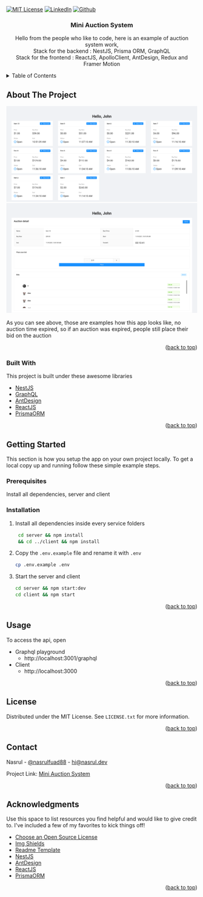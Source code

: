 <div id="top"></div>
<!--
*** Thanks for checking out the Best-README-Template. If you have a suggestion
*** that would make this better, please fork the repo and create a pull request
*** or simply open an issue with the tag "enhancement".
*** Don't forget to give the project a star!
*** Thanks again! Now go create something AMAZING! :D
-->

[![MIT License][license-shield]][license-url]
[![LinkedIn][linkedin-shield]](linkedin-url)
[![Github][github-shield]](github-url)

<div align="center">
  <h3 align="center">Mini Auction System</h3>

  <p align="center">
    Hello from the people who like to code, here is an example of auction system work,
    <br/> Stack for the backend : NestJS, Prisma ORM, GraphQL
    <br /> Stack for the frontend : ReactJS, ApolloClient, AntDesign, Redux and Framer Motion
    <br />
  </p>
</div>

<!-- TABLE OF CONTENTS -->
<details>
  <summary>Table of Contents</summary>
  <ol>
    <li>
      <a href="#about-the-project">About The Project</a>
      <ul>
        <li><a href="#built-with">Built With</a></li>
      </ul>
    </li>
    <li>
      <a href="#getting-started">Getting Started</a>
      <ul>
        <li><a href="#prerequisites">Prerequisites</a></li>
        <li><a href="#installation">Installation</a></li>
      </ul>
    </li>
    <li><a href="#usage">Usage</a></li>
    <li><a href="#license">License</a></li>
    <li><a href="#contact">Contact</a></li>
    <li><a href="#acknowledgments">Acknowledgments</a></li>
  </ol>
</details>

<!-- ABOUT THE PROJECT -->

## About The Project

<p align="center">
  <img src="/pic1.png" />
  <img src="/pic2.png" />
</p>

As you can see above, those are examples how this app looks like, no auction time expired, so if an auction was expired, people still place their bid on the auction

<p align="right">(<a href="#top">back to top</a>)</p>

### Built With

This project is built under these awesome libraries

- [NestJS](https://nestjs.com/)
- [GraphQL](https://graphql.org/)
- [AntDesign](https://ant.design/)
- [ReactJS](https://reactjs.org/)
- [PrismaORM](https://prisma.io/)

<p align="right">(<a href="#top">back to top</a>)</p>

<!-- GETTING STARTED -->

## Getting Started

This section is how you setup the app on your own project locally.
To get a local copy up and running follow these simple example steps.

### Prerequisites

Install all dependencies, server and client

### Installation

1. Install all dependencies inside every service folders

   ```sh
    cd server && npm install
    && cd ../client && npm install
   ```

2. Copy the `.env.example` file and rename it with `.env`

   ```sh
   cp .env.example .env
   ```

3. Start the server and client
   ```sh
   cd server && npm start:dev
   cd client && npm start
   ```

<p align="right">(<a href="#top">back to top</a>)</p>

<!-- USAGE EXAMPLES -->

## Usage

To access the api, open

- Graphql playground
  - http://localhost:3001/graphql
- Client
  - http://localhost:3000

<p align="right">(<a href="#top">back to top</a>)</p>

<!-- LICENSE -->

## License

Distributed under the MIT License. See `LICENSE.txt` for more information.

<p align="right">(<a href="#top">back to top</a>)</p>

<!-- CONTACT -->

## Contact

Nasrul - [@nasrulfuad88](https://instagram.com/nasrulfuad88) - [hi@nasrul.dev](mailto:hi@nasrul.dev)

Project Link: [Mini Auction System](https://github.com/nasrulfuad/mini-auction-system)

<p align="right">(<a href="#top">back to top</a>)</p>

<!-- ACKNOWLEDGMENTS -->

## Acknowledgments

Use this space to list resources you find helpful and would like to give credit to. I've included a few of my favorites to kick things off!

- [Choose an Open Source License](https://choosealicense.com)
- [Img Shields](https://shields.io)
- [Readme Template](https://github.com/othneildrew/Best-README-Template)
- [NestJS](https://nestjs.com)
- [AntDesign](https://ant.design/)
- [ReactJS](https://reactjs.org/)
- [PrismaORM](https://prisma.io/)

<p align="right">(<a href="#top">back to top</a>)</p>

<!-- MARKDOWN LINKS & IMAGES -->
<!-- https://www.markdownguide.org/basic-syntax/#reference-style-links -->

[license-shield]: https://img.shields.io/github/license/othneildrew/Best-README-Template.svg?style=for-the-badge
[license-url]: LICENSE.txt
[linkedin-shield]: https://img.shields.io/badge/-LinkedIn-black.svg?style=for-the-badge&logo=linkedin&colorB=555
[linkedin-url]: https://www.linkedin.com/in/nasrul-fuad-0325b314a
[github-url]: https://www.github.com/nasrulfuad
[github-shield]: https://img.shields.io/badge/-Github-black.svg?style=for-the-badge&logo=github&colorB=555
